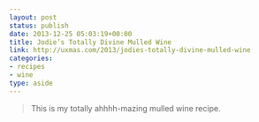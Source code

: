 ```yaml
---
layout: post
status: publish
date: 2013-12-25 05:03:19+00:00
title: Jodie’s Totally Divine Mulled Wine
link: http://uxmas.com/2013/jodies-totally-divine-mulled-wine
categories:
- recipes
- wine
type: aside
---
```


> This is my totally ahhhh-mazing mulled wine recipe.



